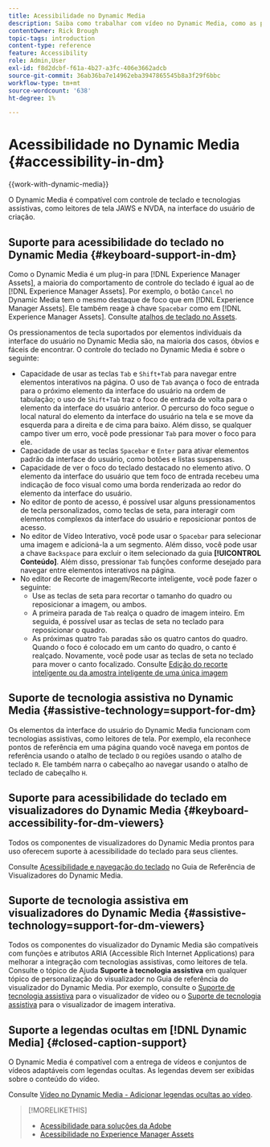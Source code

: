 ```yaml
---
title: Acessibilidade no Dynamic Media
description: Saiba como trabalhar com vídeo no Dynamic Media, como as práticas recomendadas para codificar vídeos, publicar vídeos no YouTube e visualizar relatórios de vídeo. Saiba também como adicionar legendas ocultas, legendas ou marcadores de capítulo a vídeos.
contentOwner: Rick Brough
topic-tags: introduction
content-type: reference
feature: Accessibility
role: Admin,User
exl-id: f8d2dcbf-f61a-4b27-a3fc-406e3662adcb
source-git-commit: 36ab36ba7e14962eba3947865545b8a3f29f6bbc
workflow-type: tm+mt
source-wordcount: '638'
ht-degree: 1%

---
```


# Acessibilidade no Dynamic Media {#accessibility-in-dm}

{{work-with-dynamic-media}}

O Dynamic Media é compatível com controle de teclado e tecnologias assistivas, como leitores de tela JAWS e NVDA, na interface do usuário de criação.

## Suporte para acessibilidade do teclado no Dynamic Media {#keyboard-support-in-dm}

Como o Dynamic Media é um plug-in para [!DNL Experience Manager Assets], a maioria do comportamento de controle do teclado é igual ao de [!DNL Experience Manager Assets]. Por exemplo, o botão `Cancel` no Dynamic Media tem o mesmo destaque de foco que em [!DNL Experience Manager Assets]. Ele também reage à chave `Spacebar` como em [!DNL Experience Manager Assets]. Consulte [atalhos de teclado no Assets](/help/assets/accessibility.md#keyboard-shortcuts).

Os pressionamentos de tecla suportados por elementos individuais da interface do usuário no Dynamic Media são, na maioria dos casos, óbvios e fáceis de encontrar. O controle do teclado no Dynamic Media é sobre o seguinte:

* Capacidade de usar as teclas `Tab` e `Shift+Tab` para navegar entre elementos interativos na página.
O uso de `Tab` avança o foco de entrada para o próximo elemento da interface do usuário na ordem de tabulação; o uso de `Shift+Tab` traz o foco de entrada de volta para o elemento da interface do usuário anterior.
O percurso do foco segue o local natural do elemento da interface do usuário na tela e se move da esquerda para a direita e de cima para baixo. Além disso, se qualquer campo tiver um erro, você pode pressionar `Tab` para mover o foco para ele.
* Capacidade de usar as teclas `Spacebar` e `Enter` para ativar elementos padrão da interface do usuário, como botões e listas suspensas.
* Capacidade de ver o foco do teclado destacado no elemento ativo. O elemento da interface do usuário que tem foco de entrada recebeu uma indicação de foco visual como uma borda renderizada ao redor do elemento da interface do usuário.
* No editor de ponto de acesso, é possível usar alguns pressionamentos de tecla personalizados, como teclas de seta, para interagir com elementos complexos da interface do usuário e reposicionar pontos de acesso.
* No editor de Vídeo Interativo, você pode usar o `Spacebar` para selecionar uma imagem e adicioná-la a um segmento. Além disso, você pode usar a chave `Backspace` para excluir o item selecionado da guia **[!UICONTROL Conteúdo]**. Além disso, pressionar `Tab` funções conforme desejado para navegar entre elementos interativos na página.
* No editor de Recorte de imagem/Recorte inteligente, você pode fazer o seguinte:
   * Use as teclas de seta para recortar o tamanho do quadro ou reposicionar a imagem, ou ambos.
   * A primeira parada de `Tab` realça o quadro de imagem inteiro. Em seguida, é possível usar as teclas de seta no teclado para reposicionar o quadro.
   * As próximas quatro `Tab` paradas são os quatro cantos do quadro. Quando o foco é colocado em um canto do quadro, o canto é realçado. Novamente, você pode usar as teclas de seta no teclado para mover o canto focalizado.
Consulte [Edição do recorte inteligente ou da amostra inteligente de uma única imagem](/help/assets/dynamic-media/image-profiles.md#editing-the-smart-crop-or-smart-swatch-of-a-single-image)

<!-- Keyboarding is the same because Dynamic Media is using the same UI library (Coral 3 (Experience Manager 6.5) or Coral Spectrum (in Skyline)) as entire Experience Manager Assets.  -->

<!-- In the Hotspot editor, Dynamic Media lets you use arrow keys to control the position of a hot spot. See [Carousel Banners](/help/assets/dynamic-media/carousel-banners.md#adding-hotspots-or-image-maps-to-an-image-banner) or [Interactive Images](/help/assets/dynamic-media/interactive-images.md#adding-hotspots-to-an-image-banner)  -->

<!-- I think we should definitely mention this in the DM-specific area of documentation for keyboard support. -->

<!-- I would not get into much of details of specific keyboard support logic of these editors. One of the reasons - chances are that accessibility support will receive Phase2-like attention, with more holistic approach. -->

## Suporte de tecnologia assistiva no Dynamic Media {#assistive-technology=support-for-dm}

Os elementos da interface do usuário do Dynamic Media funcionam com tecnologias assistivas, como leitores de tela. Por exemplo, ela reconhece pontos de referência em uma página quando você navega em pontos de referência usando o atalho de teclado `D` ou regiões usando o atalho de teclado `R`. Ele também narra o cabeçalho ao navegar usando o atalho de teclado de cabeçalho `H`.

## Suporte para acessibilidade do teclado em visualizadores do Dynamic Media {#keyboard-accessibility-for-dm-viewers}

Todos os componentes de visualizadores do Dynamic Media prontos para uso oferecem suporte à acessibilidade do teclado para seus clientes.

Consulte [Acessibilidade e navegação do teclado](https://experienceleague.adobe.com/docs/dynamic-media-developer-resources/library/c-keyboard-accessibility.html?lang=pt-BR) no Guia de Referência de Visualizadores do Dynamic Media.

## Suporte de tecnologia assistiva em visualizadores do Dynamic Media {#assistive-technology=support-for-dm-viewers}

Todos os componentes do visualizador do Dynamic Media são compatíveis com funções e atributos ARIA (Accessible Rich Internet Applications) para melhorar a integração com tecnologias assistivas, como leitores de tela.
Consulte o tópico de Ajuda **Suporte à tecnologia assistiva** em qualquer tópico de personalização do visualizador no Guia de referência do visualizador do Dynamic Media. Por exemplo, consulte o [Suporte de tecnologia assistiva](https://experienceleague.adobe.com/docs/dynamic-media-developer-resources/library/viewers-aem-assets-dmc/video/r-html5-video-viewer-20-assistive.html?lang=pt-BR) para o visualizador de vídeo ou o [Suporte de tecnologia assistiva](https://experienceleague.adobe.com/docs/dynamic-media-developer-resources/library/viewers-for-aem-assets-only/interactive-images/c-html5-aem-interactive-image-assistive.html?lang=pt-BR#viewers-for-aem-assets-only) para o visualizador de imagem interativa.

## Suporte a legendas ocultas em [!DNL Dynamic Media] {#closed-caption-support}

O Dynamic Media é compatível com a entrega de vídeos e conjuntos de vídeos adaptáveis com legendas ocultas. As legendas devem ser exibidas sobre o conteúdo do vídeo.

Consulte [Vídeo no Dynamic Media - Adicionar legendas ocultas ao vídeo](/help/assets/dynamic-media/video.md#adding-captions-to-video).


>[!MORELIKETHIS]
>
>* [Acessibilidade para soluções da Adobe](https://www.adobe.com/accessibility.html)
>* [Acessibilidade no Experience Manager Assets](/help/assets/dynamic-media/accessibility-dm.md)
